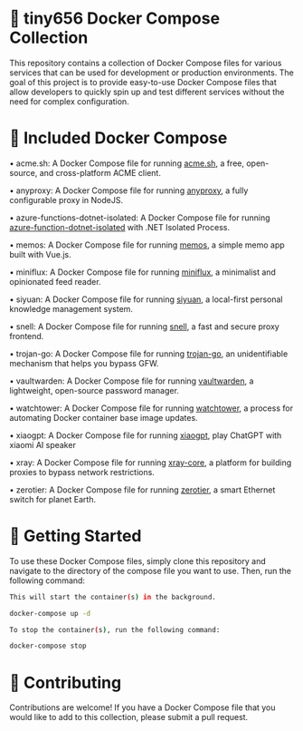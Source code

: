 # :whale: tiny656 Docker Compose Collection 
 
This repository contains a collection of Docker Compose files for various services that can be used for development or production environments. The goal of this project is to provide easy-to-use Docker Compose files that allow developers to quickly spin up and test different services without the need for complex configuration. 

# :file_folder: Included Docker Compose  

• acme.sh: A Docker Compose file for running [acme.sh](https://github.com/acmesh-official/acme.sh), a free, open-source, and cross-platform ACME client.

• anyproxy: A Docker Compose file for running [anyproxy](https://github.com/alibaba/anyproxy), a fully configurable proxy in NodeJS.

• azure-functions-dotnet-isolated: A Docker Compose file for running [azure-function-dotnet-isolated](https://azure.microsoft.com/en-us/services/functions/) with .NET Isolated Process.

• memos: A Docker Compose file for running [memos](https://github.com/memosa/memos), a simple memo app built with Vue.js.

• miniflux: A Docker Compose file for running [miniflux](https://miniflux.app/), a minimalist and opinionated feed reader.

• siyuan: A Docker Compose file for running [siyuan](https://github.com/siyuan-note/siyuan), a local-first personal knowledge management system.

• snell: A Docker Compose file for running [snell](https://github.com/surge-networks/snell), a fast and secure proxy frontend.

• trojan-go: A Docker Compose file for running [trojan-go](https://github.com/p4gefau1t/trojan-go), an unidentifiable mechanism that helps you bypass GFW.

• vaultwarden: A Docker Compose file for running [vaultwarden](https://github.com/dani-garcia/vaultwarden), a lightweight, open-source password manager.

• watchtower: A Docker Compose file for running [watchtower](https://github.com/containrrr/watchtower), a process for automating Docker container base image updates.

• xiaogpt: A Docker Compose file for running [xiaogpt](https://github.com/yihong0618/xiaogpt), play ChatGPT with xiaomi AI speaker

• xray: A Docker Compose file for running [xray-core](https://github.com/XTLS/Xray-core), a platform for building proxies to bypass network restrictions.

• zerotier: A Docker Compose file for running [zerotier](https://github.com/zerotier/ZeroTierOne), a smart Ethernet switch for planet Earth. 


# :rocket: Getting Started 
 
To use these Docker Compose files, simply clone this repository and navigate to the directory of the compose file you want to use. Then, run the following command: 

```bash
This will start the container(s) in the background. 

docker-compose up -d  

To stop the container(s), run the following command:

docker-compose stop
``` 

# :handshake: Contributing&nbsp;  

Contributions are welcome! If you have a Docker Compose file that you would like to add to this collection, please submit a pull request.
